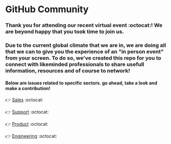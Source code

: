 # GitHub Community
### Thank you for attending our recent virtual event :octocat:! We are beyond happy that you took time to join us. 
### Due to the current global climate that we are in, we are doing all that we can to give you the experience of an "in person event" from your screen. To do so, we've created this repo for you to connect with likeminded professionals to share usefull information, resources and of course to network!

#### Below are issues related to specific sectors. go ahead, take a look and make a contribution!
:point_right: [Sales](https://github.com/freshprince95/Events-Community/issues/4) :octocat:

:point_right: [Support](https://github.com/freshprince95/Events-Community/issues/3) :octocat:

:point_right: [Product](https://github.com/freshprince95/Events-Community/issues/2) :octocat:

:point_right: [Engineering](https://github.com/freshprince95/Events-Community/issues/1) :octocat:



